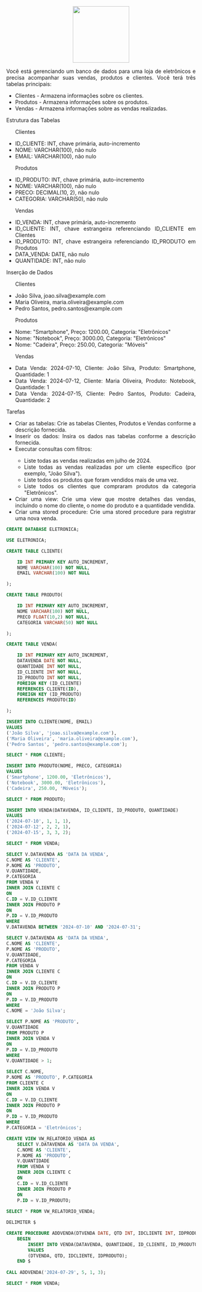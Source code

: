 <div align="center">
  <div>
    <img height = "150" width = "150" src="https://cdn.jsdelivr.net/gh/devicons/devicon@latest/icons/mysql/mysql-original-wordmark.svg" />
  </div>
</div>

<p style="text-align: justify;">Você está gerenciando um banco de dados para uma loja de eletrônicos e precisa acompanhar suas vendas, produtos e clientes. Você terá três tabelas principais:</p>

<ul>
  <li style="text-align: justify;">Clientes - Armazena informações sobre os clientes.</li>
  <li style="text-align: justify;">Produtos - Armazena informações sobre os produtos.</li>
  <li style="text-align: justify;">Vendas - Armazena informações sobre as vendas realizadas.</li>
</ul>

<p style="text-align: justify;">Estrutura das Tabelas</p>

<ul>

  <p style="text-align: justify;">Clientes</p>

  <li style="text-align: justify;">ID_CLIENTE: INT, chave primária, auto-incremento</li>
  <li style="text-align: justify;">NOME: VARCHAR(100), não nulo</li>
  <li style="text-align: justify;">EMAIL: VARCHAR(100), não nulo</li>

</ul>

<ul>

  <p style="text-align: justify;">Produtos</p>

  <li style="text-align: justify;">ID_PRODUTO: INT, chave primária, auto-incremento</li>
  <li style="text-align: justify;">NOME: VARCHAR(100), não nulo</li>
  <li style="text-align: justify;">PRECO: DECIMAL(10, 2), não nulo</li>
  <li style="text-align: justify;">CATEGORIA: VARCHAR(50), não nulo</li>

</ul>

<ul>

  <p style="text-align: justify;">Vendas</p>

  <li style="text-align: justify;">ID_VENDA: INT, chave primária, auto-incremento</li>
  <li style="text-align: justify;">ID_CLIENTE: INT, chave estrangeira referenciando ID_CLIENTE em Clientes</li>
  <li style="text-align: justify;">ID_PRODUTO: INT, chave estrangeira referenciando ID_PRODUTO em Produtos</li>
  <li style="text-align: justify;">DATA_VENDA: DATE, não nulo</li>
  <li style="text-align: justify;">QUANTIDADE: INT, não nulo</li>

</ul>

<p style="text-align: justify;">Inserção de Dados</p>

<ul>

  <p style="text-align: justify;">Clientes</p>

  <li style="text-align: justify;">João Silva, joao.silva@example.com</li>
  <li style="text-align: justify;">Maria Oliveira, maria.oliveira@example.com</li>
  <li style="text-align: justify;">Pedro Santos, pedro.santos@example.com</li>

</ul>

<ul>

  <p style="text-align: justify;">Produtos</p>

  <li style="text-align: justify;">Nome: "Smartphone", Preço: 1200.00, Categoria: "Eletrônicos"</li>
  <li style="text-align: justify;">Nome: "Notebook", Preço: 3000.00, Categoria: "Eletrônicos"</li>
  <li style="text-align: justify;">Nome: "Cadeira", Preço: 250.00, Categoria: "Móveis"</li>

</ul>

<ul>

  <p style="text-align: justify;">Vendas</p>

  <li style="text-align: justify;">Data Venda: 2024-07-10, Cliente: João Silva, Produto: Smartphone, Quantidade: 1</li>
  <li style="text-align: justify;">Data Venda: 2024-07-12, Cliente: Maria Oliveira, Produto: Notebook, Quantidade: 1</li>
  <li style="text-align: justify;">Data Venda: 2024-07-15, Cliente: Pedro Santos, Produto: Cadeira, Quantidade: 2</li>

</ul>

<p style="text-align: justify;">Tarefas</p>

<ul>
  <li style="text-align: justify;">Criar as tabelas: Crie as tabelas Clientes, Produtos e Vendas conforme a descrição fornecida.</li>
  <li style="text-align: justify;">Inserir os dados: Insira os dados nas tabelas conforme a descrição fornecida.</li>
  <li style="text-align: justify;">Executar consultas com filtros:</li>

  <ul>
    <li style="text-align: justify;">Liste todas as vendas realizadas em julho de 2024.</li>
    <li style="text-align: justify;">Liste todas as vendas realizadas por um cliente específico (por exemplo, "João Silva").</li>
    <li style="text-align: justify;">Liste todos os produtos que foram vendidos mais de uma vez.</li>
    <li style="text-align: justify;">Liste todos os clientes que compraram produtos da categoria "Eletrônicos".</li>
  </ul>

  <li style="text-align: justify;">Criar uma view: Crie uma view que mostre detalhes das vendas, incluindo o nome do cliente, o nome do produto e a quantidade vendida.</li>
  <li style="text-align: justify;">Criar uma stored procedure: Crie uma stored procedure para registrar uma nova venda.</li>

</ul>

```sql
CREATE DATABASE ELETRONICA;

USE ELETRONICA;

CREATE TABLE CLIENTE(

	ID INT PRIMARY KEY AUTO_INCREMENT,
    NOME VARCHAR(100) NOT NULL,
    EMAIL VARCHAR(100) NOT NULL

);

CREATE TABLE PRODUTO(

	ID INT PRIMARY KEY AUTO_INCREMENT,
    NOME VARCHAR(100) NOT NULL,
    PRECO FLOAT(10,2) NOT NULL,
    CATEGORIA VARCHAR(50) NOT NULL

);

CREATE TABLE VENDA(

	ID INT PRIMARY KEY AUTO_INCREMENT,
    DATAVENDA DATE NOT NULL,
    QUANTIDADE INT NOT NULL,
    ID_CLIENTE INT NOT NULL,
	ID_PRODUTO INT NOT NULL,
    FOREIGN KEY (ID_CLIENTE)
    REFERENCES CLIENTE(ID),
    FOREIGN KEY (ID_PRODUTO)
    REFERENCES PRODUTO(ID)

);

INSERT INTO CLIENTE(NOME, EMAIL)
VALUES
('João Silva', 'joao.silva@example.com'),
('Maria Oliveira', 'maria.oliveira@example.com'),
('Pedro Santos', 'pedro.santos@example.com');

SELECT * FROM CLIENTE;

INSERT INTO PRODUTO(NOME, PRECO, CATEGORIA)
VALUES
('Smartphone', 1200.00, 'Eletrônicos'),
('Notebook', 3000.00, 'Eletrônicos'),
('Cadeira', 250.00, 'Móveis');

SELECT * FROM PRODUTO;

INSERT INTO VENDA(DATAVENDA, ID_CLIENTE, ID_PRODUTO, QUANTIDADE)
VALUES
('2024-07-10', 1, 1, 1),
('2024-07-12', 2, 2, 1),
('2024-07-15', 3, 3, 2);

SELECT * FROM VENDA;

SELECT V.DATAVENDA AS 'DATA DA VENDA', 
C.NOME AS 'CLIENTE',
P.NOME AS 'PRODUTO',
V.QUANTIDADE, 
P.CATEGORIA
FROM VENDA V
INNER JOIN CLIENTE C
ON
C.ID = V.ID_CLIENTE
INNER JOIN PRODUTO P
ON
P.ID = V.ID_PRODUTO
WHERE
V.DATAVENDA BETWEEN '2024-07-10' AND '2024-07-31';

SELECT V.DATAVENDA AS 'DATA DA VENDA', 
C.NOME AS 'CLIENTE',
P.NOME AS 'PRODUTO',
V.QUANTIDADE, 
P.CATEGORIA
FROM VENDA V
INNER JOIN CLIENTE C
ON
C.ID = V.ID_CLIENTE
INNER JOIN PRODUTO P
ON
P.ID = V.ID_PRODUTO
WHERE
C.NOME = 'João Silva';

SELECT P.NOME AS 'PRODUTO',
V.QUANTIDADE
FROM PRODUTO P
INNER JOIN VENDA V
ON
P.ID = V.ID_PRODUTO
WHERE
V.QUANTIDADE > 1;

SELECT C.NOME,
P.NOME AS 'PRODUTO', P.CATEGORIA
FROM CLIENTE C
INNER JOIN VENDA V
ON
C.ID = V.ID_CLIENTE
INNER JOIN PRODUTO P
ON
P.ID = V.ID_PRODUTO
WHERE
P.CATEGORIA = 'Eletrônicos';

CREATE VIEW VW_RELATORIO_VENDA AS
	SELECT V.DATAVENDA AS 'DATA DA VENDA',
    C.NOME AS 'CLIENTE',
    P.NOME AS 'PRODUTO', 
    V.QUANTIDADE
    FROM VENDA V
    INNER JOIN CLIENTE C
    ON
    C.ID = V.ID_CLIENTE
    INNER JOIN PRODUTO P
    ON
    P.ID = V.ID_PRODUTO;
    
SELECT * FROM VW_RELATORIO_VENDA;

DELIMITER $

CREATE PROCEDURE ADDVENDA(DTVENDA DATE, QTD INT, IDCLIENTE INT, IDPRODUTO INT)
	BEGIN
		INSERT INTO VENDA(DATAVENDA, QUANTIDADE, ID_CLIENTE, ID_PRODUTO)
        VALUES
        (DTVENDA, QTD, IDCLIENTE, IDPRODUTO);
	END $
    
CALL ADDVENDA('2024-07-29', 5, 1, 3);

SELECT * FROM VENDA;
```